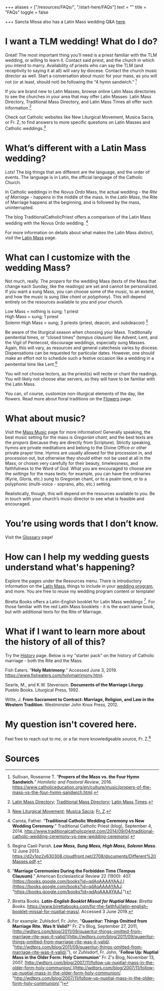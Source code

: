 +++
aliases = ["/resources/FAQs/", "/start-here/FAQs"]
text = ""
title = "FAQs"
toggle = false

+++
Sancta Missa also has a Latin Mass wedding Q&A [here](https://sanctamissa.org/en/music/musical-guidelines-for-the-traditional-roman-rite/liturgical-services-music-for-the-nuptial-high-mass.pdf). 

# I want a TLM wedding! What do I do?

Great! The most important thing you’ll need is a priest familiar with the TLM wedding, or willing to learn it. Contact said priest, and the church in which you intend to marry. Availability of priests who can say the TLM (and receptivity to saying it at all) will vary by diocese. Contact the church music director as well. Start a conversation about music for your mass, as you will not (or at least, should not) be following the “4 hymn sandwich.” [^1]

If you are brand new to Latin Masses, browse online Latin Mass directories to see the churches in your area that may offer Latin Masses: Latin Mass Directory, Traditional Mass Directory, and Latin Mass Times all offer such information.[^2]

Check out Catholic websites like New Liturgical Movement, Musica Sacra, or Fr. Z, to find answers to more specific questions on Latin Masses and Catholic weddings.[^3]

# What’s different with a Latin Mass wedding?

Lots! The big things that are different are the language, and the order of events. The language is in Latin, the official language of the Catholic Church.

In Catholic weddings in the _Novus Ordo_ Mass, the actual wedding - the _Rite of Marriage_ - happens in the middle of the mass. In the _Latin Mass_, the Rite of Marriage happens at the beginning, and is followed by the mass, uninterrupted.

The blog TraditionalCatholicPriest offers a comparison of the Latin Mass wedding with the Novus Ordo wedding. [^4]

For more information on details about what makes the Latin Mass distinct, visit the [Latin Mass](/about-the-latin-mass/) page.

# What can I customize with the wedding Mass?

Not much, really. The _propers_ for the wedding Mass (texts of the Mass that change each Sunday, like the readings) are set and cannot be personalized. If you want a sung Mass, you can choose some of the music, to an extent, and how the music is sung (like _chant_ or _polyphony_). This will depend entirely on the resources available to you and your church.

Low Mass = nothing is sung; 1 priest  
High Mass = sung; 1 priest  
Solemn High Mass = sung; 3 priests (priest, deacon, and subdeacon) [^5]

Be aware of the liturgical season when choosing your Mass. Traditionally penitential times, or “closed times” (_tempus clausum_) like Advent, Lent, and the Vigil of Pentecost, discourage weddings, especially sung Masses. Again, this will vary, as resources and general catechesis varies by diocese. Dispensations can be requested for particular dates. However, one should make an effort not to schedule such a festive occasion like a wedding in a penitential time like Lent.[^6]

You will not choose lectors, as the priest(s) will recite or chant the readings. You will likely not choose altar servers, as they will have to be familiar with the Latin Mass.

You can, of course, customize non-liturgical elements of the day, like flowers. Read more about floral traditions on the [Flowers](/flowers/) page.

# What about music?

Visit the [Mass Music](/mass-music) page for more information! Generally speaking, the best music setting for the mass is _Gregorian chant_, and the best texts are the _propers_ (because they are directly from Scripture). Strictly speaking, hymns are private meditations and belong to the Divine Office or other private prayer time. Hymns are usually allowed for the procession in, and procession out, but otherwise they should either not be used at all in the Mass, or chosen very carefully for their beauty, timelessness, and faithfulness to the Word of God. What you are encouraged to choose are the _settings_ for the mass texts; for example, you can have the ordinaries (Kyrie, Gloria, etc.) sung to Gregorian chant, or to a psalm tone, or to a polyphonic (multi-voice - soprano, alto, etc.) setting.

Realistically, though, this will depend on the resources available to you. Be in touch with your church’s music director to see what is feasible and encouraged.

# You’re using words that I don’t know.

Visit the [Glossary](/glossary/) page!

# How can I help my wedding guests understand what's happening?

Explore the pages under the Resources menu. There is introductory information on the [Latin Mass](/the-mass), things to include in your [wedding program](/mass-programs), and more. You are free to reuse my wedding program content or template!

Biretta Books offers a Latin-English booklet for Latin Mass weddings [^7]. For those familiar with the red Latin Mass booklets - it is the exact same book, but with additional texts for the Rite of Marriage.

# What if I want to learn more about the history of all of this?

Try the [History](/history/) page. Below is my "starter pack" on the history of Catholic marriage - both the Rite and the Mass.

Fish Eaters. “**Holy Matrimony**.” Accessed June 3, 2019. https://www.fisheaters.com/holymatrimony.html.

Searle, M., and K.W. Stevenson. **Documents of the Marriage Liturgy**. Pueblo Books. Liturgical Press, 1992.

Witte, J. **From Sacrament to Contract: Marriage, Religion, and Law in the Western Tradition**. Westminster John Knox Press, 2012.

# My question isn't covered here. 

Feel free to reach out to me, or a far more knowledgeable source, Fr. Z.[^8]

# Sources

[^1]: Sullivan, Roseanne T. “**Propers of the Mass vs. the Four Hymn Sandwich.**” _Homiletic and Pastoral Review_, 2016. https://www.catholiceducation.org/en/culture/music/propers-of-the-mass-vs-the-four-hymn-sandwich.html.

[^2]: [Latin Mass Directory](https://www.latinmassdir.org/); [Traditional Mass Directory](http://www.ecclesiadei.org/masses.cfm); [Latin Mass Times](http://www.latinmasstimes.com/).

[^3]: [New Liturgical Movement](http://www.newliturgicalmovement.org/); [Musica Sacra](https://musicasacra.com/); [Fr. Z](http://wdtprs.com/blog/).

[^4]: Carota, Father. “**Traditional Catholic Wedding Ceremony vs New Wedding Ceremony**.” Traditional Catholic Priest (blog), September 4, 2014. http://www.traditionalcatholicpriest.com/2014/09/04/traditional-catholic-wedding-ceremony-vs-new-wedding-ceremony/.

[^5]: Regina Caeli Parish. **_Low Mass, Sung Mass, High Mass, Solemn Mass_**. 12 June 2013. https://d2y1pz2y630308.cloudfront.net/2708/documents/Different%20Masses.pdf.

[^6]: "**Marriage Ceremonies During the Forbidden Time (Tempus Clausum)**." American Ecclesiastical Review 22 (1900): 407. [https://books.google.com/books?id=qdAoAAAAYAAJ.](https://books.google.com/books?id=qdAoAAAAYAAJ. "https://books.google.com/books?id=qdAoAAAAYAAJ.")

[^7]: Biretta Books. **_Latin-English Booklet Missal for Nuptial Mass_**_: Biretta Books_. https://www.birettabooks.com/for-the-faithful/latin-english-booklet-missal-for-nuptial-mass/. Accessed 3 June 2019.

[^8]: For example: Zuhlsdorf, Fr. John, "**Quaeritur: Things Omitted from Marriage Rite. Was It Valid?**" Fr. Z's Blog, September 27, 2011, [http://wdtprs.com/blog/2011/09/quaeritur-things-omitted-from-marriage-rite-was-it-valid/](http://wdtprs.com/blog/2011/09/quaeritur-things-omitted-from-marriage-rite-was-it-valid/. "http://wdtprs.com/blog/2011/09/quaeritur-things-omitted-from-marriage-rite-was-it-valid/."), or Zuhlsdorf, Fr. John, "**Follow Up: Nuptial Mass in the Older Form: Holy Communion**" Fr. Z's Blog, November 13, 2007, [http://wdtprs.com/blog/2007/11/follow-up-nuptial-mass-in-the-older-form-holy-communion/.](http://wdtprs.com/blog/2007/11/follow-up-nuptial-mass-in-the-older-form-holy-communion/. "http://wdtprs.com/blog/2007/11/follow-up-nuptial-mass-in-the-older-form-holy-communion/.")
